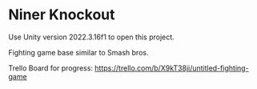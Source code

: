 # Niner Knockout

Use Unity version 2022.3.16f1 to open this project.

Fighting game base similar to Smash bros. 

Trello Board for progress: https://trello.com/b/X9kT38ji/untitled-fighting-game
